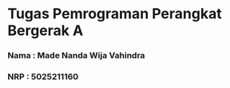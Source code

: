 # Tugas Pemrograman Perangkat Bergerak A  
### Nama : Made Nanda Wija Vahindra  
### NRP : 5025211160  
